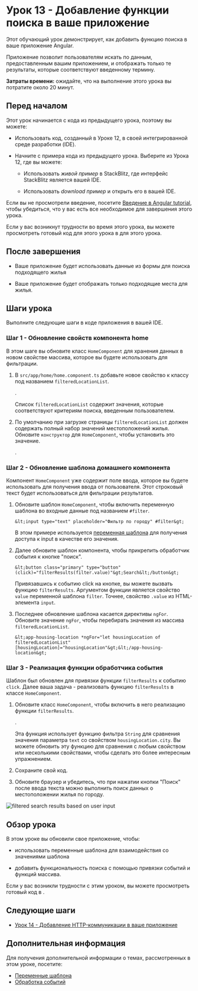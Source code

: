 # Урок 13 - Добавление функции поиска в ваше приложение

Этот обучающий урок демонстрирует, как добавить функцию поиска в ваше приложение Angular.

Приложение позволит пользователям искать по данным, предоставленным вашим приложением, и отображать только те результаты, которые соответствуют введенному термину.

**Затраты времени:** ожидайте, что на выполнение этого урока вы потратите около 20 минут.

## Перед началом

Этот урок начинается с кода из предыдущего урока, поэтому вы можете:

-   Использовать код, созданный в Уроке 12, в своей интегрированной среде разработки (IDE).

-   Начните с примера кода из предыдущего урока. Выберите <live-example name="first-app-lesson-12"></live-example> из Урока 12, где вы можете:

    -   Использовать _живой пример_ в StackBlitz, где интерфейс StackBlitz является вашей IDE.

    -   Использовать _download пример_ и открыть его в вашей IDE.

Если вы не просмотрели введение, посетите [Введение в Angular tutorial](first-app.md), чтобы убедиться, что у вас есть все необходимое для завершения этого урока.

Если у вас возникнут трудности во время этого урока, вы можете просмотреть готовый код для этого урока в <live-example></live-example> для этого урока.

## После завершения

-   Ваше приложение будет использовать данные из формы для поиска подходящего жилья

-   Ваше приложение будет отображать только подходящие места для жилья.

## Шаги урока

Выполните следующие шаги в коде приложения в вашей IDE.

### Шаг 1 - Обновление свойств компонента home

В этом шаге вы обновите класс `HomeComponent` для хранения данных в новом свойстве массива, которое вы будете использовать для фильтрации.

1.  В `src/app/home/home.component.ts` добавьте новое свойство к классу под названием `filteredLocationList`.

    <code-example header="Add the filtered results property" path="first-app-lesson-13/src/app/home/home.component.ts" region="add-filtered-location-list"></code-example>.

    Список `filteredLocationList` содержит значения, которые соответствуют критериям поиска, введенным пользователем.

1.  По умолчанию при загрузке страницы `filteredLocationList` должен содержать полный набор значений местоположений жилья. Обновите `конструктор` для `HomeComponent`, чтобы установить это значение.

    <code-example header="Set the value of filteredLocationList" path="first-app-lesson-13/src/app/home/home.component.ts" region="update-constructor"></code-example>.

### Шаг 2 - Обновление шаблона домашнего компонента

Компонент `HomeComponent` уже содержит поле ввода, которое вы будете использовать для получения ввода от пользователя. Этот строковый текст будет использоваться для фильтрации результатов.

1.  Обновите шаблон `HomeComponent`, чтобы включить переменную шаблона во входные данные под названием `#filter`.

    <code-example header="Добавить переменную шаблона в шаблон HomeComponent" format="html" language="html">

        &lt;input type="text" placeholder="Фильтр по городу" #filter&gt;

    </code-example>

    В этом примере используется [переменная шаблона](template-reference-variables.md) для получения доступа к input в качестве его значения.

1.  Далее обновите шаблон компонента, чтобы прикрепить обработчик события к кнопке "поиск".

    <code-example header="Привязать событие нажатия" format="html" language="html">

        &lt;button class="primary" type="button" (click)="filterResults(filter.value)"&gt;Search&lt;/button&gt;

    </code-example>

    Привязавшись к событию click на кнопке, вы можете вызвать функцию `filterResults`. Аргументом функции является свойство `value` переменной шаблона `filter`. Точнее, свойство `.value` из HTML-элемента `input`.

1.  Последнее обновление шаблона касается директивы `ngFor`. Обновите значение `ngFor`, чтобы перебирать значения из массива `filteredLocationList`.

    <code-example header="Обновление значения директивы ngFor" format="html" language="html">

        &lt;app-housing-location *ngFor="let housingLocation of filteredLocationList" [housingLocation]="housingLocation"&gt;&lt;/app-housing-location&gt;

    </code-example>

### Шаг 3 - Реализация функции обработчика события

Шаблон был обновлен для привязки функции `filterResults` к событию `click`. Далее ваша задача - реализовать функцию `filterResults` в классе `HomeComponent`.

1.  Обновите класс `HomeComponent`, чтобы включить в него реализацию функции `filterResults`.

    <code-example header="Add the filterResults function implementation" path="first-app-lesson-13/src/app/home/home.component.ts" region="add-filter-results-fn"></code-example>.

    Эта функция использует функцию фильтра `String` для сравнения значения параметра `text` со свойством `housingLocation.city`. Вы можете обновить эту функцию для сравнения с любым свойством или несколькими свойствами, чтобы сделать это более интересным упражнением.

1.  Сохраните свой код.

1.  Обновите браузер и убедитесь, что при нажатии кнопки "Поиск" после ввода текста можно выполнить поиск данных о местоположении жилья по городу.

<section class="lightbox">
 <img alt="filtered search results based on user input" src="generated/images/guide/faa/homes-app-lesson-13-step-3.png">
</section>

## Обзор урока

В этом уроке вы обновили свое приложение, чтобы:

-   использовать переменные шаблона для взаимодействия со значениями шаблона

-   добавить функциональность поиска с помощью привязки событий и функций массива.

Если у вас возникли трудности с этим уроком, вы можете просмотреть готовый код в <live-example></live-example>.

## Следующие шаги

-   [Урок 14 - Добавление HTTP-коммуникации в ваше приложение](first-app-lesson-14.md)

## Дополнительная информация

Для получения дополнительной информации о темах, рассмотренных в этом уроке, посетите:

-   [Переменные шаблона](template-reference-variables.md)
-   [Обработка событий](event-binding.md)
